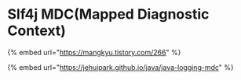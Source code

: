 # Slf4j MDC(Mapped Diagnostic Context)

{% embed url="https://mangkyu.tistory.com/266" %}

{% embed url="https://jehuipark.github.io/java/java-logging-mdc" %}
